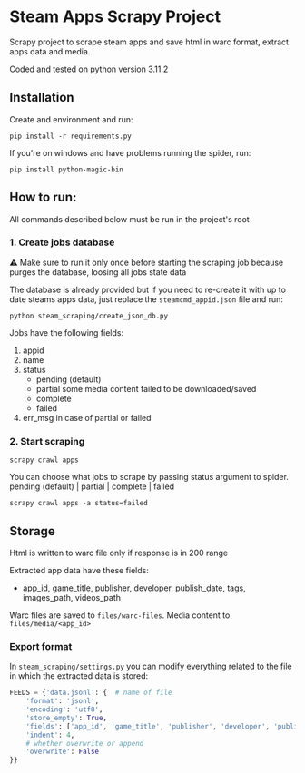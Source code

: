 # Steam Apps Scrapy Project

Scrapy project to scrape steam apps and save html in warc format, extract apps data and media.

Coded and tested on python version 3.11.2

## Installation

Create and environment and run:

`pip install -r requirements.py`

If you're on windows and have problems running the spider, run:

`pip install python-magic-bin`

## How to run:

All commands described below must be run in the project's root

### 1. Create jobs database

⚠️ Make sure to run it only once before starting the scraping job because purges the database, loosing all jobs state
data

The database is already provided but if you need to re-create it with up to date steams apps data, just
replace the `steamcmd_appid.json` file and run:

`python steam_scraping/create_json_db.py`

Jobs have the following fields:

1. appid
2. name
3. status
    - pending (default)
    - partial some media content failed to be downloaded/saved
    - complete
    - failed
4. err_msg in case of partial or failed

### 2. Start scraping

`scrapy crawl apps`

You can choose what jobs to scrape by passing status argument to spider. pending (default) | partial | complete | failed

`scrapy crawl apps -a status=failed`

## Storage

Html is written to warc file only if response is in 200 range

Extracted app data have these fields:

- app_id, game_title, publisher, developer, publish_date, tags, images_path, videos_path

Warc files are saved to `files/warc-files`. Media content to `files/media/<app_id>`

### Export format

In `steam_scraping/settings.py` you can modify everything related to the file in which the extracted data is stored:

```py
FEEDS = {'data.jsonl': {  # name of file
    'format': 'jsonl',
    'encoding': 'utf8',
    'store_empty': True,
    'fields': ['app_id', 'game_title', 'publisher', 'developer', 'publish_date', 'tags', 'images_path', 'videos_path'],
    'indent': 4,
    # whether overwrite or append
    'overwrite': False
}}
```